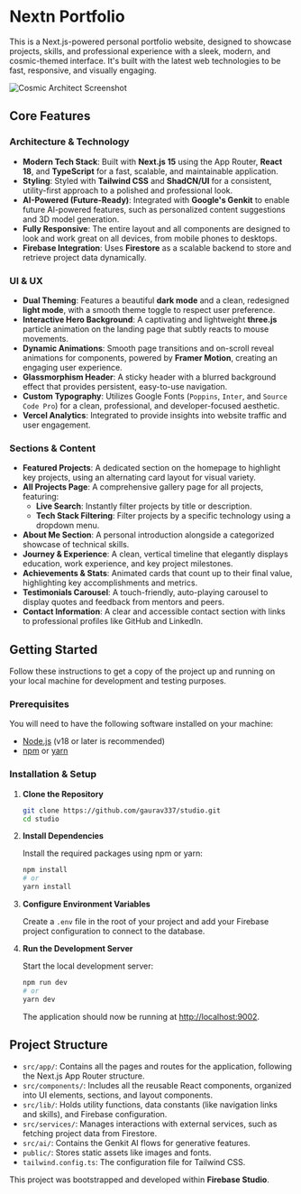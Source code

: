
# Nextn Portfolio

This is a Next.js-powered personal portfolio website, designed to showcase projects, skills, and professional experience with a sleek, modern, and cosmic-themed interface. It's built with the latest web technologies to be fast, responsive, and visually engaging.

![Cosmic Architect Screenshot](https://storage.googleapis.com/stabl-media/6c507c57843840748a3c89b4f9859f7d.png)

## Core Features

### Architecture & Technology
-   **Modern Tech Stack**: Built with **Next.js 15** using the App Router, **React 18**, and **TypeScript** for a fast, scalable, and maintainable application.
-   **Styling**: Styled with **Tailwind CSS** and **ShadCN/UI** for a consistent, utility-first approach to a polished and professional look.
-   **AI-Powered (Future-Ready)**: Integrated with **Google's Genkit** to enable future AI-powered features, such as personalized content suggestions and 3D model generation.
-   **Fully Responsive**: The entire layout and all components are designed to look and work great on all devices, from mobile phones to desktops.
-   **Firebase Integration**: Uses **Firestore** as a scalable backend to store and retrieve project data dynamically.

### UI & UX
-   **Dual Theming**: Features a beautiful **dark mode** and a clean, redesigned **light mode**, with a smooth theme toggle to respect user preference.
-   **Interactive Hero Background**: A captivating and lightweight **three.js** particle animation on the landing page that subtly reacts to mouse movements.
-   **Dynamic Animations**: Smooth page transitions and on-scroll reveal animations for components, powered by **Framer Motion**, creating an engaging user experience.
-   **Glassmorphism Header**: A sticky header with a blurred background effect that provides persistent, easy-to-use navigation.
-   **Custom Typography**: Utilizes Google Fonts (`Poppins`, `Inter`, and `Source Code Pro`) for a clean, professional, and developer-focused aesthetic.
-   **Vercel Analytics**: Integrated to provide insights into website traffic and user engagement.

### Sections & Content
-   **Featured Projects**: A dedicated section on the homepage to highlight key projects, using an alternating card layout for visual variety.
-   **All Projects Page**: A comprehensive gallery page for all projects, featuring:
    -   **Live Search**: Instantly filter projects by title or description.
    -   **Tech Stack Filtering**: Filter projects by a specific technology using a dropdown menu.
-   **About Me Section**: A personal introduction alongside a categorized showcase of technical skills.
-   **Journey & Experience**: A clean, vertical timeline that elegantly displays education, work experience, and key project milestones.
-   **Achievements & Stats**: Animated cards that count up to their final value, highlighting key accomplishments and metrics.
-   **Testimonials Carousel**: A touch-friendly, auto-playing carousel to display quotes and feedback from mentors and peers.
-   **Contact Information**: A clear and accessible contact section with links to professional profiles like GitHub and LinkedIn.

## Getting Started

Follow these instructions to get a copy of the project up and running on your local machine for development and testing purposes.

### Prerequisites

You will need to have the following software installed on your machine:

-   [Node.js](https://nodejs.org/en/) (v18 or later is recommended)
-   [npm](https://www.npmjs.com/) or [yarn](https://yarnpkg.com/)

### Installation & Setup

1.  **Clone the Repository**

    ```bash
    git clone https://github.com/gaurav337/studio.git
    cd studio
    ```

2.  **Install Dependencies**

    Install the required packages using npm or yarn:

    ```bash
    npm install
    # or
    yarn install
    ```

3.  **Configure Environment Variables**

    Create a `.env` file in the root of your project and add your Firebase project configuration to connect to the database.

4.  **Run the Development Server**

    Start the local development server:

    ```bash
    npm run dev
    # or
    yarn dev
    ```

    The application should now be running at [http://localhost:9002](http://localhost:9002).

## Project Structure

-   `src/app/`: Contains all the pages and routes for the application, following the Next.js App Router structure.
-   `src/components/`: Includes all the reusable React components, organized into UI elements, sections, and layout components.
-   `src/lib/`: Holds utility functions, data constants (like navigation links and skills), and Firebase configuration.
-   `src/services/`: Manages interactions with external services, such as fetching project data from Firestore.
-   `src/ai/`: Contains the Genkit AI flows for generative features.
-   `public/`: Stores static assets like images and fonts.
-   `tailwind.config.ts`: The configuration file for Tailwind CSS.

This project was bootstrapped and developed within **Firebase Studio**.
